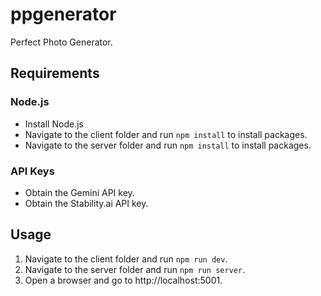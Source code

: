 # ppgenerator

Perfect Photo Generator.

## Requirements

### Node.js

- Install Node.js
- Navigate to the client folder and run `npm install` to install packages.
- Navigate to the server folder and run `npm install` to install packages.

### API Keys

- Obtain the Gemini API key.
- Obtain the Stability.ai API key.

## Usage

1. Navigate to the client folder and run `npm run dev`.
2. Navigate to the server folder and run `npm run server`.
3. Open a browser and go to http://localhost:5001.

